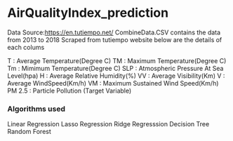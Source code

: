 # AirQualityIndex_prediction

Data Source:https://en.tutiempo.net/
CombineData.CSV contains the data from 2013 to 2018 Scraped from tutiempo website below are the details of each colums

T : Average Temperature(Degree C)
TM : Maximum Temperature(Degree C)
Tm : Mimimum Temperature(Degree C)
SLP : Atmospheric Pressure At Sea Level(hpa)
H : Average Relative Humidity(%)
VV : Average Visibility(Km)
V : Average WindSpeed(Km/h)
VM : Maximum Sustained Wind Speed(Km/h)
PM 2.5 : Particle Pollution (Target Variable)


### Algorithms used
Linear Regression
Lasso Regression
Ridge Regresssion
Decision Tree
Random Forest 
